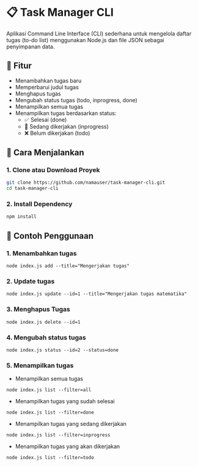 # 📋 Task Manager CLI

Aplikasi Command Line Interface (CLI) sederhana untuk mengelola daftar tugas (to-do list) menggunakan Node.js dan file JSON sebagai penyimpanan data.

## 🧾 Fitur

- Menambahkan tugas baru
- Memperbarui judul tugas
- Menghapus tugas
- Mengubah status tugas (todo, inprogress, done)
- Menampilkan semua tugas
- Menampilkan tugas berdasarkan status:
  - ✅ Selesai (done)
  - 🚧 Sedang dikerjakan (inprogress)
  - ❌ Belum dikerjakan (todo)

## 🚀 Cara Menjalankan

### 1. Clone atau Download Proyek

```bash
git clone https://github.com/namauser/task-manager-cli.git
cd task-manager-cli
```

### 2. Install Dependency

```bash
npm install
```

## 📎 Contoh Penggunaan

### 1. Menambahkan tugas

```
node index.js add --title="Mengerjakan tugas"
```

### 2. Update tugas

```
node index.js update --id=1 --title="Mengerjakan tugas matematika"
```

### 3. Menghapus Tugas

```
node index.js delete --id=1
```

### 4. Mengubah status tugas

```
node index.js status --id=2 --status=done
```

### 5. Menampilkan tugas

- Menampilkan semua tugas

```
node index.js list --filter=all
```

- Menampilkan tugas yang sudah selesai

```
node index.js list --filter=done
```

- Menampilkan tugas yang sedang dikerjakan

```
node index.js list --filter=inprogress
```

- Menampilkan tugas yang akan dikerjakan

```
node index.js list --filter=todo
```
